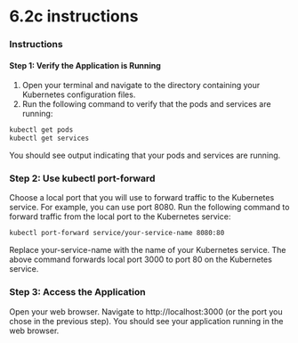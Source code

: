 # 6.2c instructions
### Instructions

#### Step 1: Verify the Application is Running

1. Open your terminal and navigate to the directory containing your Kubernetes configuration files.
2. Run the following command to verify that the pods and services are running:

```bash
kubectl get pods
kubectl get services
```
You should see output indicating that your pods and services are running.
### Step 2: Use kubectl port-forward
Choose a local port that you will use to forward traffic to the Kubernetes service. For example, you can use port 8080.
Run the following command to forward traffic from the local port to the Kubernetes service:
```bash
kubectl port-forward service/your-service-name 8080:80
```
Replace your-service-name with the name of your Kubernetes service. The above command forwards local port 3000 to port 80 on the Kubernetes service.
### Step 3: Access the Application
Open your web browser.
Navigate to http://localhost:3000 (or the port you chose in the previous step).
You should see your application running in the web browser.
